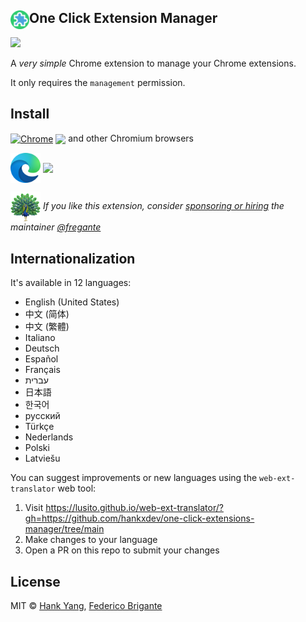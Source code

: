 ## <img src="source/logo.png" width="30" align="left"> One Click Extension Manager

<img src="screencast.gif" align="right" alt="">

<!-- Text wrap helper; Without this, the text can be squished in 40px next to the image -->

![](https://user-images.githubusercontent.com/1402241/226161439-960aebe9-cad1-4d4d-a59a-f007db2abfa3.png)

A _very simple_ Chrome extension to manage your Chrome extensions.

It only requires the `management` permission.

## Install

[link-chrome]: https://chrome.google.com/webstore/detail/one-click-extension-manag/pbgjpgbpljobkekbhnnmlikbbfhbhmem 'Version published on Chrome Web Store'
[link-edge]: https://microsoftedge.microsoft.com/addons/detail/one-click-extensions-mana/jdodenbllldnoogfmbmmgpieafbnaogm 'Version published on Edge Web Stroe'

[<img src="https://raw.githubusercontent.com/alrra/browser-logos/90fdf03c/src/chrome/chrome.svg" width="48" alt="Chrome" valign="middle">][link-chrome] [<img valign="middle" src="https://img.shields.io/chrome-web-store/v/pbgjpgbpljobkekbhnnmlikbbfhbhmem.svg?label=%20">][link-chrome] and other Chromium browsers

[<img src="https://raw.githubusercontent.com/alrra/browser-logos/90fdf03c/src/edge/edge.svg" width="48" alt="Edge" valign="middle">][link-edge] [<img valign="middle" src="https://img.shields.io/badge/dynamic/json?add-on&prefix=v&query=%24.version&url=https%3A%2F%2Fmicrosoftedge.microsoft.com%2Faddons%2Fgetproductdetailsbycrxid%2Fjdodenbllldnoogfmbmmgpieafbnaogm&label=%20">][link-edge]

[<img src="https://raw.githubusercontent.com/iamcal/emoji-data/08ec822c38e0b7a6fea0b92a9c42e02b6ba24a84/img-apple-160/1f99a.png" width="48" valign="middle">](https://github.com/sponsors/fregante) _If you like this extension, consider [sponsoring or hiring](https://github.com/sponsors/fregante) the maintainer [@fregante](https://twitter.com/fregante)_

## Internationalization

It's available in 12 languages:

- English (United States)
- 中文 (简体)
- 中文 (繁體)
- Italiano
- Deutsch
- Español
- Français
- עברית
- 日本語
- 한국어
- русский
- Türkçe
- Nederlands
- Polski
- Latviešu

You can suggest improvements or new languages using the `web-ext-translator` web tool:

1. Visit https://lusito.github.io/web-ext-translator/?gh=https://github.com/hankxdev/one-click-extensions-manager/tree/main
2. Make changes to your language
3. Open a PR on this repo to submit your changes

## License

MIT © [Hank Yang](https://momane.com/), [Federico Brigante](https://fregante.com/)
